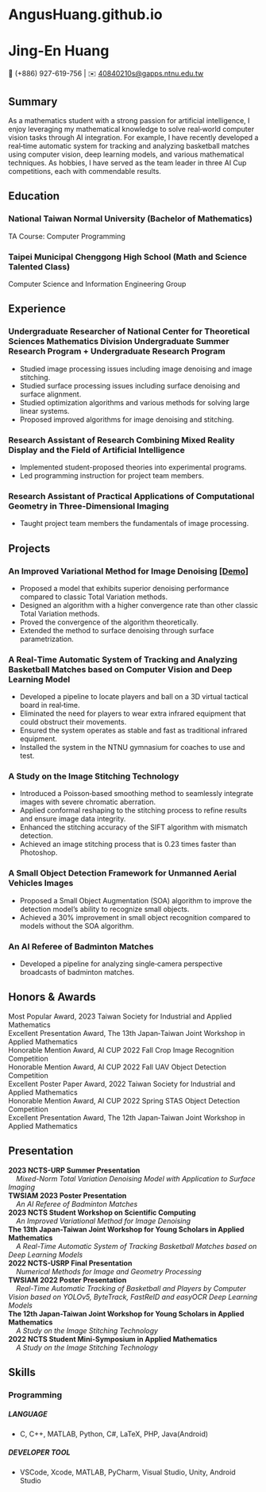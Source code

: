 # AngusHuang.github.io

# Jing-En Huang
 📱 (+886) 927-619-756 | ✉️ 40840210s@gapps.ntnu.edu.tw

## Summary
As a mathematics student with a strong passion for artificial intelligence, I enjoy leveraging my mathematical knowledge to solve real‐world computer vision tasks through AI integration. For example, I have recently developed a real‐time automatic system for tracking and analyzing basketball matches using computer vision, deep learning models, and various mathematical techniques. As hobbies, I have served as the team leader in three AI Cup competitions, each with commendable results.

## Education
### National Taiwan Normal University (Bachelor of Mathematics)
TA Course: Computer Programming
### Taipei Municipal Chenggong High School (Math and Science Talented Class)
Computer Science and Information Engineering Group

## Experience
### Undergraduate Researcher of National Center for Theoretical Sciences Mathematics Division Undergraduate Summer Research Program + Undergraduate Research Program
- Studied image processing issues including image denoising and image stitching.
- Studied surface processing issues including surface denoising and surface alignment.
- Studied optimization algorithms and various methods for solving large linear systems.
- Proposed improved algorithms for image denoising and stitching.
### Research Assistant of Research Combining Mixed Reality Display and the Field of Artificial Intelligence
- Implemented student-proposed theories into experimental programs.
- Led programming instruction for project team members.
### Research Assistant of Practical Applications of Computational Geometry in Three-Dimensional Imaging
- Taught project team members the fundamentals of image processing.

## Projects
### An Improved Variational Method for Image Denoising [[Demo]](https://github.com/AngusBB/An-Improved-Variational-Method-for-Image-Denoising/tree/main "DEMO")
- Proposed a model that exhibits superior denoising performance compared to classic Total Variation methods.
- Designed an algorithm with a higher convergence rate than other classic Total Variation methods.
- Proved the convergence of the algorithm theoretically.
- Extended the method to surface denoising through surface parametrization.
### A Real‑Time Automatic System of Tracking and Analyzing Basketball Matches based on Computer Vision and Deep Learning Model
- Developed a pipeline to locate players and ball on a 3D virtual tactical board in real‑time.
- Eliminated the need for players to wear extra infrared equipment that could obstruct their movements.
- Ensured the system operates as stable and fast as traditional infrared equipment.
- Installed the system in the NTNU gymnasium for coaches to use and test.
### A Study on the Image Stitching Technology
- Introduced a Poisson‑based smoothing method to seamlessly integrate images with severe chromatic aberration.
- Applied conformal reshaping to the stitching process to refine results and ensure image data integrity.
- Enhanced the stitching accuracy of the SIFT algorithm with mismatch detection.
- Achieved an image stitching process that is 0.23 times faster than Photoshop.
### A Small Object Detection Framework for Unmanned Aerial Vehicles Images
- Proposed a Small Object Augmentation (SOA) algorithm to improve the detection model’s ability to recognize small objects.
- Achieved a 30% improvement in small object recognition compared to models without the SOA algorithm.
### An AI Referee of Badminton Matches
- Developed a pipeline for analyzing single‑camera perspective broadcasts of badminton matches.

## Honors & Awards
Most Popular Award,           2023 Taiwan Society for Industrial and Applied Mathematics \
Excellent Presentation Award, The 13th Japan‑Taiwan Joint Workshop in Applied Mathematics \
Honorable Mention Award,      AI CUP 2022 Fall Crop Image Recognition Competition \
Honorable Mention Award,      AI CUP 2022 Fall UAV Object Detection Competition \
Excellent Poster Paper Award, 2022 Taiwan Society for Industrial and Applied Mathematics \
Honorable Mention Award,      AI CUP 2022 Spring STAS Object Detection Competition \
Excellent Presentation Award, The 12th Japan‑Taiwan Joint Workshop in Applied Mathematics

## Presentation
**2023 NCTS-URP Summer Presentation** \
&nbsp;&nbsp;&nbsp;&nbsp;*Mixed-Norm Total Variation Denoising Model with Application to Surface Imaging* \
**TWSIAM 2023 Poster Presentation** \
&nbsp;&nbsp;&nbsp;&nbsp;*An AI Referee of Badminton Matches* \
**2023 NCTS Student Workshop on Scientific Computing** \
&nbsp;&nbsp;&nbsp;&nbsp;*An Improved Variational Method for Image Denoising* \
**The 13th Japan-Taiwan Joint Workshop for Young Scholars in Applied Mathematics** \
&nbsp;&nbsp;&nbsp;&nbsp;*A Real-Time Automatic System of Tracking Basketball Matches based on Deep Learning Models* \
**2022 NCTS-USRP Final Presentation** \
&nbsp;&nbsp;&nbsp;&nbsp;*Numerical Methods for Image and Geometry Processing* \
**TWSIAM 2022 Poster Presentation** \
&nbsp;&nbsp;&nbsp;&nbsp;*Real-Time Automatic Tracking of Basketball and Players by Computer Vision based on YOLOv5, ByteTrack, FastReID and easyOCR Deep Learning Models* \
**The 12th Japan-Taiwan Joint Workshop for Young Scholars in Applied Mathematics** \
&nbsp;&nbsp;&nbsp;&nbsp;*A Study on the Image Stitching Technology* \
**2022 NCTS Student Mini-Symposium in Applied Mathematics** \
&nbsp;&nbsp;&nbsp;&nbsp;*A Study on the Image Stitching Technology*

## Skills
### Programming
##### LANGUAGE
- C, C++, MATLAB, Python, C#, LaTeX, PHP, Java(Android)
##### DEVELOPER TOOL
- VSCode, Xcode, MATLAB, PyCharm, Visual Studio, Unity, Android Studio
